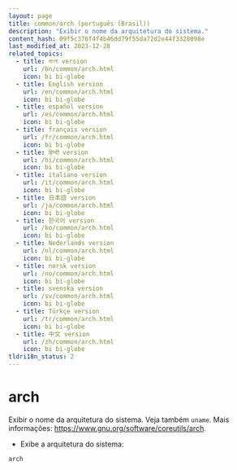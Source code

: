 ```yaml
---
layout: page
title: common/arch (português (Brasil))
description: "Exibir o nome da arquitetura do sistema."
content_hash: 09f5c376f4f4b46dd79f55da72d2e44f3328098e
last_modified_at: 2023-12-28
related_topics:
  - title: বাংলা version
    url: /bn/common/arch.html
    icon: bi bi-globe
  - title: English version
    url: /en/common/arch.html
    icon: bi bi-globe
  - title: español version
    url: /es/common/arch.html
    icon: bi bi-globe
  - title: français version
    url: /fr/common/arch.html
    icon: bi bi-globe
  - title: हिन्दी version
    url: /hi/common/arch.html
    icon: bi bi-globe
  - title: italiano version
    url: /it/common/arch.html
    icon: bi bi-globe
  - title: 日本語 version
    url: /ja/common/arch.html
    icon: bi bi-globe
  - title: 한국어 version
    url: /ko/common/arch.html
    icon: bi bi-globe
  - title: Nederlands version
    url: /nl/common/arch.html
    icon: bi bi-globe
  - title: norsk version
    url: /no/common/arch.html
    icon: bi bi-globe
  - title: svenska version
    url: /sv/common/arch.html
    icon: bi bi-globe
  - title: Türkçe version
    url: /tr/common/arch.html
    icon: bi bi-globe
  - title: 中文 version
    url: /zh/common/arch.html
    icon: bi bi-globe
tldri18n_status: 2
---
```

# arch

Exibir o nome da arquitetura do sistema.
Veja também `uname`.
Mais informações: <https://www.gnu.org/software/coreutils/arch>.

- Exibe a arquitetura do sistema:

`arch`
